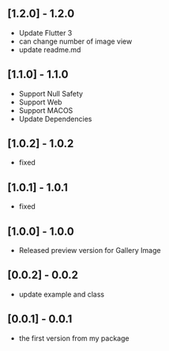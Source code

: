 ## [1.2.0] -  1.2.0

* Update Flutter 3
* can change number of image view
* update readme.md

## [1.1.0] -  1.1.0

* Support Null Safety
* Support Web
* Support MACOS
* Update Dependencies
## [1.0.2] -  1.0.2

* fixed
## [1.0.1] -  1.0.1

* fixed

## [1.0.0] -  1.0.0

* Released preview version for Gallery Image

## [0.0.2] -  0.0.2

* update example and class

## [0.0.1] - 0.0.1

* the first version from my package